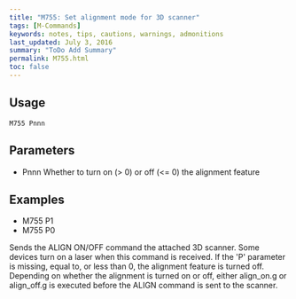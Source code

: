 ```yaml
---
title: "M755: Set alignment mode for 3D scanner" 
tags: [M-Commands]
keywords: notes, tips, cautions, warnings, admonitions
last_updated: July 3, 2016
summary: "ToDo Add Summary"
permalink: M755.html
toc: false
---
```



## Usage ##
```
M755 Pnnn
```

## Parameters ##

+ Pnnn Whether to turn on (> 0) or off (<= 0) the alignment feature

## Examples ##

+ M755 P1
+ M755 P0

Sends the ALIGN ON/OFF command the attached 3D scanner. Some devices turn on a laser when this command is received. If the 'P' parameter is missing, equal to, or less than 0, the alignment feature is turned off. Depending on whether the alignment is turned on or off, either align_on.g or align_off.g is executed before the ALIGN command is sent to the scanner.